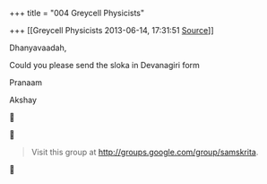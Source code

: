 +++
title = "004 Greycell Physicists"

+++
[[Greycell Physicists	2013-06-14, 17:31:51 [Source](https://groups.google.com/g/samskrita/c/5TCDMTotqr8)]]



Dhanyavaadah,  

Could you please send the sloka in Devanagiri form  

Pranaam  

Akshay  

  
  





> Visit this group at <http://groups.google.com/group/samskrita>.



